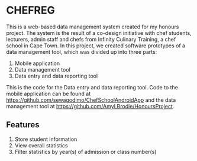 # CHEFREG

This is a web-based data management system created for my honours project. The system is the result of a co-design initiative with chef students, lecturers, admin staff and chefs from Infinity Culinary Training, a chef school in Cape Town. In this project, we created software prototypes of a data management tool, which was divided up into three parts:
1. Mobile application
2. Data management tool
3. Data entry and data reporting tool

This is the code for the Data entry and data reporting tool. Code to the mobile application can be found at https://github.com/sewagodimo/ChefSchoolAndroidApp and the data management tool at https://github.com/AmyLBrodie/HonoursProject.

## Features
 1. Store student information
 2. View overall statistics
 3. Filter statistics by year(s) of admission or class number(s)
